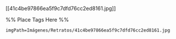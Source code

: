 <span class='gallery-span-info'> [[41c4be97866ea5f9c7dfd76cc2ed8161.jpg]] </span>

%% Place Tags Here %%
```gallery-info
imgPath=Imágenes/Retratos/41c4be97866ea5f9c7dfd76cc2ed8161.jpg
```
